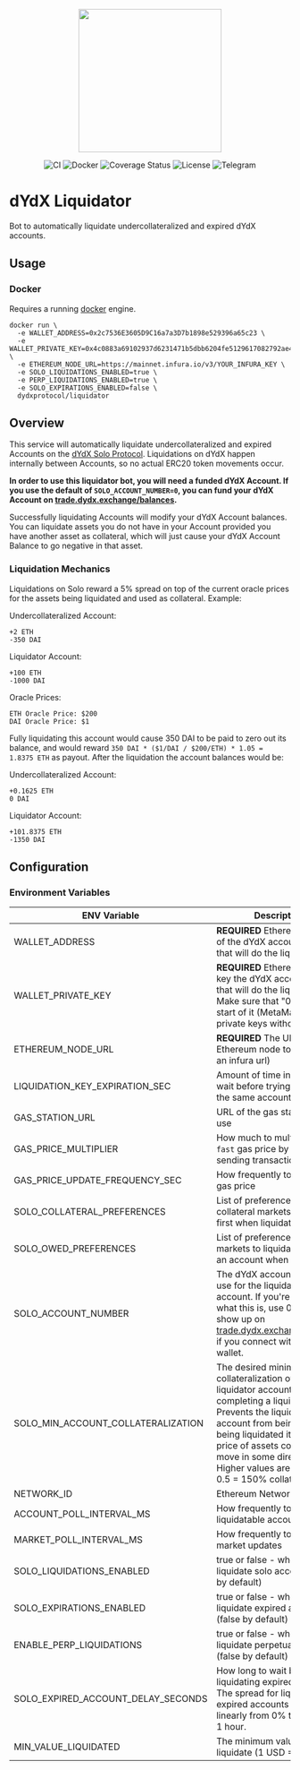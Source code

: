 <p align="center"><img src="https://s3.amazonaws.com/dydx-assets/logo_large_white.png" width="256" /></p>

<div align="center">
  <a href="https://circleci.com/gh/dydxprotocol/workflows/liquidator/tree/master" style="text-decoration:none;">
    <img src="https://img.shields.io/circleci/project/github/dydxprotocol/liquidator.svg" alt='CI' />
  </a>
  <a href='https://hub.docker.com/r/dydxprotocol/liquidator' style="text-decoration:none;">
    <img src='https://img.shields.io/badge/docker-container-blue.svg?longCache=true' alt='Docker' />
  </a>
  <a href='https://coveralls.io/github/dydxprotocol/liquidator' style="text-decoration:none;">
    <img src='https://coveralls.io/repos/github/dydxprotocol/liquidator/badge.svg?t=toKMwT' alt='Coverage Status' />
  </a>
  <a href='https://github.com/dydxprotocol/solo/blob/master/LICENSE' style="text-decoration:none;">
    <img src='https://img.shields.io/github/license/dydxprotocol/protocol.svg?longCache=true' alt='License' />
  </a>
  <a href='https://t.me/joinchat/GBnMlBb9mQblQck2pThTgw' style="text-decoration:none;">
    <img src='https://img.shields.io/badge/chat-on%20telegram-9cf.svg?longCache=true' alt='Telegram' />
  </a>
</div>

# dYdX Liquidator

Bot to automatically liquidate undercollateralized and expired dYdX accounts.

## Usage

### Docker

Requires a running [docker](https://docker.com) engine.

```
docker run \
  -e WALLET_ADDRESS=0x2c7536E3605D9C16a7a3D7b1898e529396a65c23 \
  -e WALLET_PRIVATE_KEY=0x4c0883a69102937d6231471b5dbb6204fe5129617082792ae468d01a3f362318 \
  -e ETHEREUM_NODE_URL=https://mainnet.infura.io/v3/YOUR_INFURA_KEY \
  -e SOLO_LIQUIDATIONS_ENABLED=true \
  -e PERP_LIQUIDATIONS_ENABLED=true \
  -e SOLO_EXPIRATIONS_ENABLED=false \
  dydxprotocol/liquidator
```

## Overview

This service will automatically liquidate undercollateralized and expired Accounts on the [dYdX Solo Protocol](https://github.com/dydxprotocol/solo). Liquidations on dYdX happen internally between Accounts, so no actual ERC20 token movements occur.

**In order to use this liquidator bot, you will need a funded dYdX Account. If you use the default of `SOLO_ACCOUNT_NUMBER=0`, you can fund your dYdX Account on [trade.dydx.exchange/balances](https://trade.dydx.exchange/account).**

Successfully liquidating Accounts will modify your dYdX Account balances. You can liquidate assets you do not have in your Account provided you have another asset as collateral, which will just cause your dYdX Account Balance to go negative in that asset.

### Liquidation Mechanics
Liquidations on Solo reward a 5% spread on top of the current oracle prices for the assets being liquidated and used as collateral. Example:

Undercollateralized Account:
```
+2 ETH
-350 DAI
```

Liquidator Account:
```
+100 ETH
-1000 DAI
```

Oracle Prices:

```
ETH Oracle Price: $200
DAI Oracle Price: $1
```

Fully liquidating this account would cause 350 DAI to be paid to zero out its balance, and would reward `350 DAI * ($1/DAI / $200/ETH) * 1.05 = 1.8375 ETH` as payout. After the liquidation the account balances would be:


Undercollateralized Account:
```
+0.1625 ETH
0 DAI
```

Liquidator Account:
```
+101.8375 ETH
-1350 DAI
```

## Configuration

### Environment Variables

|ENV Variable|Description|
|-|-|
|WALLET_ADDRESS|**REQUIRED** Ethereum address of the dYdX account owner that will do the liquidations
|WALLET_PRIVATE_KEY|**REQUIRED** Ethereum private key the dYdX account owner that will do the liquidations. Make sure that "0x" is at the start of it (MetaMask exports private keys without it).|
|ETHEREUM_NODE_URL|**REQUIRED** The URL of the Ethereum node to use (e.g. an infura url)|
|LIQUIDATION_KEY_EXPIRATION_SEC|Amount of time in seconds to wait before trying to liquidate the same account again|300|
|GAS_STATION_URL|URL of the gas station API to use|
|GAS_PRICE_MULTIPLIER|How much to multiply the `fast` gas price by when sending transactions|
|GAS_PRICE_UPDATE_FREQUENCY_SEC|How frequently to update the gas price|
|SOLO_COLLATERAL_PREFERENCES|List of preferences for which collateral markets to receive first when liquidating|
|SOLO_OWED_PREFERENCES|List of preferences for which markets to liquidate first on an account when liquidating|
|SOLO_ACCOUNT_NUMBER|The dYdX account number to use for the liquidating account. If you're not sure what this is, use 0. This will show up on [trade.dydx.exchange/account](https://trade.dydx.exchange/account) if you connect with the same wallet.|
|SOLO_MIN_ACCOUNT_COLLATERALIZATION|The desired minimum collateralization of the liquidator account after completing a liquidation. Prevents the liquidator account from being at risk of being liquidated itself if the price of assets continues to move in some direction. Higher values are safer. e.g. 0.5 = 150% collateralization|
|NETWORK_ID|Ethereum Network ID|
|ACCOUNT_POLL_INTERVAL_MS|How frequently to poll for liquidatable accounts|
|MARKET_POLL_INTERVAL_MS|How frequently to poll for market updates|
|SOLO_LIQUIDATIONS_ENABLED|true or false - whether to liquidate solo accounts (true by default)|
|SOLO_EXPIRATIONS_ENABLED|true or false - whether to liquidate expired accounts (false by default)|
|ENABLE_PERP_LIQUIDATIONS|true or false - whether to liquidate perpetual accounts (false by default)|
|SOLO_EXPIRED_ACCOUNT_DELAY_SECONDS|How long to wait before liquidating expired accounts. The spread for liquidating expired accounts ramps up linearly from 0% to 5% over 1 hour.|
|MIN_VALUE_LIQUIDATED|The minimum value in USD to liquidate (1 USD = 1e36)|
